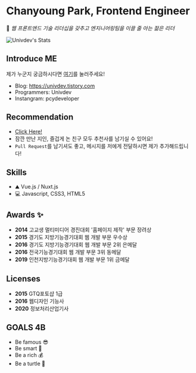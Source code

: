 # Chanyoung Park, Frontend Engineer

🎈 *웹 프론트엔드 기술 리더십을 갖추고 엔지니어링팀을 이끌 줄 아는 젊은 리더*

![Univdev's Stats](https://github-readme-stats.vercel.app/api?username=univdev)
## Introduce ME
제가 누군지 궁금하시다면 [여기](https://univdev.notion.site/Chanyoung-Park-39a6c23d5c874895a30ed08423bd3da4)를 눌러주세요!

- Blog: https://univdev.tistory.com
- Programmers: Univdev
- Instangram: pcydeveloper
## Recommendation
- [Click Here!](https://github.com/univdev/recommends)
- 잠깐 만난 지인, 즐겁게 논 친구 모두 추천사를 남기실 수 있어요!
- ```Pull Request```를 남기셔도 좋고, 메시지를 저에게 전달하시면 제가 추가해드립니다!
## Skills
- ⛰️ Vue.js / Nuxt.js
- 💻 Javascript, CSS3, HTML5
## Awards ✨
- **2014** 고교생 멀티미디어 경진대회 '홈페이지 제작' 부문 장려상
- **2015** 경기도 지방기능경기대회 웹 개발 부문 우수상
- **2016** 경기도 지방기능경기대회 웹 개발 부문 2위 은메달
- **2016** 전국기능경기대회 웹 개발 부문 3위 동메달
- **2019** 인천지방기능경기대회 웹 개발 부문 1위 금메달
## Licenses
- **2015** GTQ포토샵 1급
- **2016** 웹디자인 기능사
- **2020** 정보처리산업기사
## GOALS 4B
- Be famous 😎
- Be smart 🔧
- Be a rich 💰
- Be a turtle 🐢
